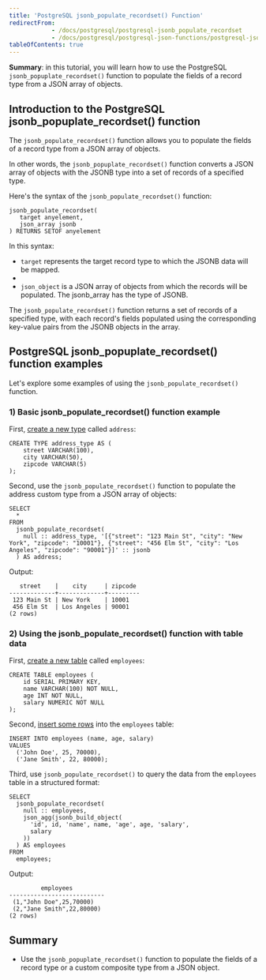 ```yaml
---
title: 'PostgreSQL jsonb_populate_recordset() Function'
redirectFrom:
            - /docs/postgresql/postgresql-jsonb_populate_recordset 
            - /docs/postgresql/postgresql-json-functions/postgresql-jsonb_populate_recordset/
tableOfContents: true
---
```



**Summary**: in this tutorial, you will learn how to use the PostgreSQL `jsonb_popuplate_recordset()` function to populate the fields of a record type from a JSON array of objects.





## Introduction to the PostgreSQL jsonb_popuplate_recordset() function





The `jsonb_populate_recordset()` function allows you to populate the fields of a record type from a JSON array of objects.





In other words, the `jsonb_popuplate_recordset()` function converts a JSON array of objects with the JSONB type into a set of records of a specified type.





Here's the syntax of the `jsonb_populate_recordset()` function:





```
jsonb_populate_recordset(
   target anyelement,
   json_array jsonb
) RETURNS SETOF anyelement
```





In this syntax:





- `target` represents the target record type to which the JSONB data will be mapped.
-
- `json_object` is a JSON array of objects from which the records will be populated. The jsonb_array has the type of JSONB.





The `jsonb_populate_recordset()` function returns a set of records of a specified type, with each record's fields populated using the corresponding key-value pairs from the JSONB objects in the array.





## PostgreSQL jsonb_popuplate_recordset() function examples





Let's explore some examples of using the `jsonb_populate_recordset()` function.





### 1) Basic jsonb_populate_recordset() function example





First, [create a new type](/docs/postgresql/postgresql-user-defined-data-types) called `address`:





```
CREATE TYPE address_type AS (
    street VARCHAR(100),
    city VARCHAR(50),
    zipcode VARCHAR(5)
);
```





Second, use the `jsonb_populate_recordset()` function to populate the address custom type from a JSON array of objects:





```
SELECT
  *
FROM
  jsonb_populate_recordset(
    null :: address_type, '[{"street": "123 Main St", "city": "New York", "zipcode": "10001"}, {"street": "456 Elm St", "city": "Los Angeles", "zipcode": "90001"}]' :: jsonb
  ) AS address;
```





Output:





```
   street    |    city     | zipcode
-------------+-------------+---------
 123 Main St | New York    | 10001
 456 Elm St  | Los Angeles | 90001
(2 rows)
```





### 2) Using the jsonb_populate_recordset() function with table data





First, [create a new table](/docs/postgresql/postgresql-create-table) called `employees`:





```
CREATE TABLE employees (
    id SERIAL PRIMARY KEY,
    name VARCHAR(100) NOT NULL,
    age INT NOT NULL,
    salary NUMERIC NOT NULL
);
```





Second, [insert some rows](/docs/postgresql/postgresql-insert-multiple-rows) into the `employees` table:





```
INSERT INTO employees (name, age, salary)
VALUES
  ('John Doe', 25, 70000),
  ('Jane Smith', 22, 80000);
```





Third, use `jsonb_populate_recordset()` to query the data from the `employees` table in a structured format:





```
SELECT
  jsonb_populate_recordset(
    null :: employees,
    json_agg(jsonb_build_object(
      'id', id, 'name', name, 'age', age, 'salary',
      salary
    ))
  ) AS employees
FROM
  employees;
```





Output:





```
         employees
---------------------------
 (1,"John Doe",25,70000)
 (2,"Jane Smith",22,80000)
(2 rows)
```





## Summary





- Use the `jsonb_popuplate_recordset()` function to populate the fields of a record type or a custom composite type from a JSON object.


